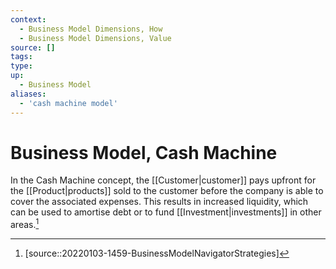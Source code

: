 ```yaml
---
context:
  - Business Model Dimensions, How
  - Business Model Dimensions, Value
source: []
tags:
type:
up:
  - Business Model
aliases:
  - 'cash machine model'
---
```


# Business Model, Cash Machine

In the Cash Machine concept, the [[Customer|customer]] pays upfront for the [[Product|products]] sold to the customer before the company is able to cover the associated expenses. This results in increased liquidity, which can be used to amortise debt or to fund [[Investment|investments]] in other areas.[^1]

[^1]: [source::20220103-1459-BusinessModelNavigatorStrategies]
